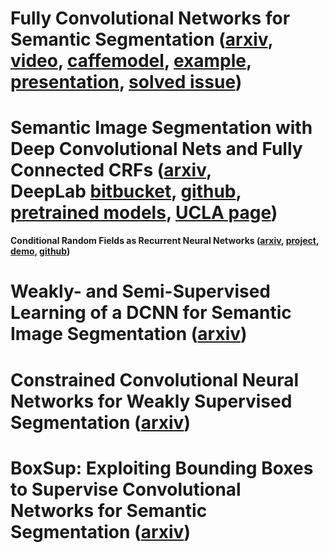 <h1 class="title mathjax">Fully Convolutional Networks for Semantic Segmentation (<a href="http://arxiv.org/abs/1411.4038">arxiv</a>, <a href="https://www.google.com/url?sa=t&amp;rct=j&amp;q=&amp;esrc=s&amp;source=video&amp;cd=2&amp;ved=0CCMQtwIwAWoVChMI4fDple6FxwIVClYeCh1SYAfI&amp;url=http%3A%2F%2Ftechtalks.tv%2Ftalks%2Ffully-convolutional-networks-for-semantic-segmentation%2F61606%2F&amp;ei=1au7VaGyHoqsedLAncAM&amp;usg=AFQjCNFW4hdeCyXViv4GxZ6GNwD7u5mGfQ&amp;sig2=QJsIvUinJtVINKxXuCeX_w&amp;bvm=bv.99261572,d.dmo&amp;cad=rja">video</a>, <a href="https://github.com/BVLC/caffe/wiki/Model-Zoo#fully-convolutional-semantic-segmentation-models-fcn-xs">caffemodel</a>, <a href="https://gist.github.com/shelhamer/80667189b218ad570e82#file-readme-md">example</a>, <a href="http://tutorial.caffe.berkeleyvision.org/caffe-cvpr15-pixels.pdf">presentation</a>, <a href="http://stackoverflow.com/questions/32451934/image-per-pixel-scene-labeling-output-issue-using-fcn-32s-semantic-segmentation/32471602#32471602">solved issue</a>)</h1>
<h1 class="title mathjax">Semantic Image Segmentation with Deep Convolutional Nets and Fully Connected CRFs (<a href="http://arxiv.org/abs/1412.7062">arxiv</a>, DeepLab&nbsp;<a href="https://bitbucket.org/deeplab/deeplab-public/">bitbucket</a>, <a href="https://github.com/TheLegendAli/CCVL">github</a>, <a href="http://ccvl.stat.ucla.edu/ccvl/DeepLab/">pretrained models</a>, <a href="http://ccvl.stat.ucla.edu/software/deeplab/deeplab/">UCLA page</a>)</h1>
<strong>Conditional Random Fields as Recurrent Neural Networks (<a href="http://arxiv.org/abs/1502.03240">arxiv</a>, <a href="http://www.robots.ox.ac.uk/~szheng/CRFasRNN.html">project</a>, <a href="http://www.robots.ox.ac.uk/~szheng/crfasrnndemo">demo</a>, <a href="https://github.com/torrvision/crfasrnn">github</a>)</strong>
<h1 class="title mathjax">Weakly- and Semi-Supervised Learning of a DCNN for Semantic Image Segmentation (<a href="http://arxiv.org/abs/1502.02734">arxiv</a>)</h1>
<h1 class="title mathjax">Constrained Convolutional Neural Networks for Weakly Supervised Segmentation (<a href="http://arxiv.org/abs/1506.03648">arxiv</a>)</h1>
<h1 class="title mathjax">BoxSup: Exploiting Bounding Boxes to Supervise Convolutional Networks for Semantic Segmentation (<a href="http://arxiv.org/abs/1503.01640">arxiv</a>)</h1>
